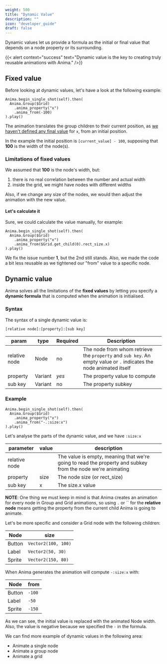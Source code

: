 ```yaml
---
weight: 500
title: "Dynamic Value"
description: ""
icon: "developer_guide"
draft: false
---
```


Dynamic values let us provide a formula as the initial or final value that depends on a node property or its surrounding.

{{< alert context="success" text="Dynamic value is the key to creating truly reusable animations with Anima." />}}

## Fixed value

Before looking at dynamic values, let's have a look at the following example:

```gdscript
Anima.begin_single_shot(self).then(
  Anima.Group($Grid)
    .anima_property("x")
    .anima_from(-100)
).play()
```

The animation translates the group children to their current position, as [we haven't defined any final value](/docs/docs/tutorial-basics/fundamentals) for `x`, from an initial position.

In the example the initial position is `[current_value] - 100`, supposing that **100** is the width of the node(s).

### Limitations of fixed values

We assumed that **100** is the node's width, but:

1. there is no real correlation between the number and actual width
2. inside the grid, we might have nodes with different widths

Also, if we change any size of the nodes, we would then adjust the animation with the new value.

#### Let's calculate it

Sure, we could calculate the value manually, for example:

```gdscript
Anima.begin_single_shot(self).then(
  Anima.Group($Grid)
    .anima_property("x")
    .anima_from($Grid.get_child(0).rect_size.x)
).play()
```

We fix the issue number **1**, but the 2nd still stands. Also, we made the code a bit less reusable as we tightened our "from" value to a specific node.

## Dynamic value

Anima solves all the limitations of the **fixed values** by letting you specify a **dynamic formula** that is computed when the animation is initialised.


### Syntax

The syntax of a single dynamic value is:

```gdscript
[relative node]:[property]:[sub key]
```

| param | type | Required | Description |
|---|---|---|---|
| relative node | Node | no | The node from whom retrieve the `property` and `sub key`. An empty value or `.` indicates the node animated itself |
| property | Variant | *yes* | The property value to compute |
| sub key | Variant | no | The property subkey |

### Example

```gdscript
Anima.begin_single_shot(self).then(
  Anima.Group($Grid)
    .anima_property("x")
    .anima_from("-.:size:x")
).play()
```

Let's analyse the parts of the dynamic value, and we have `:size:x`

| parameter | value | description |
| --- | --- | --- |
| relative node |  | The value is empty, meaning that we're going to read the property and subkey from the node we're animating |
| property | size | The node size (or rect_size) |
| sub key | x | The size.x value |

**NOTE**: One thing we must keep in mind is that Anima creates an animation for every node in Group and Grid animations, so using `.` or `` for the **relative node** means getting the property from the current child Anima is going to animate.

Let's be more specific and consider a Grid node with the following children:

| Node | size |
|---|---|
| Button | `Vector2(100, 100)` |
| Label | `Vector2(50, 30)` |
| Sprite | `Vector2(150, 80)` |

When Anima generates the animation will compute `-:size:x` with:

| Node | from |
|---|---|
| Button | `-100` |
| Label | `-50` |
| Sprite | `-150` |

As we can see, the initial value is replaced with the animated Node width. Also, the value is negative because we specified the `-` in the formula.

We can find more example of dynamic values in the following area:

- Animate a single node
- Animate a group node
- Animate a grid
